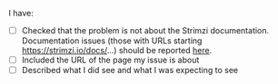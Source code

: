 I have:

* [ ] Checked that the problem is not about the Strimzi documentation.
  Documentation issues (those with URLs starting https://strimzi.io/docs/...) should be reported [here](https://github.com/strimzi/strimzi-kafka-operator/issues/new?title=Docs:&labels=documentation).
* [ ] Included the URL of the page my issue is about
* [ ] Described what I did see and what I was expecting to see 
